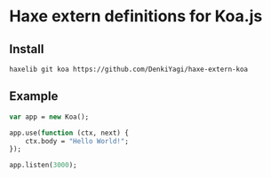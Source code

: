 # Haxe extern definitions for Koa.js
## Install
```
haxelib git koa https://github.com/DenkiYagi/haxe-extern-koa
```

## Example
```haxe
var app = new Koa();

app.use(function (ctx, next) {
    ctx.body = "Hello World!";
});

app.listen(3000);
```
